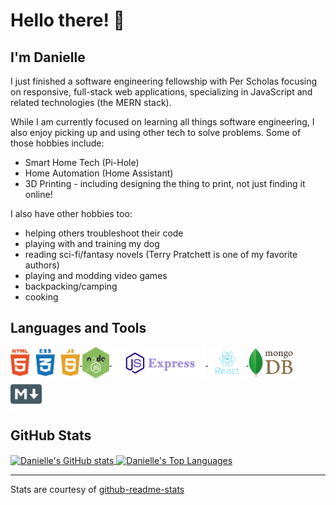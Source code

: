 <!--
**DrAcula27/DrAcula27** is a ✨ _special_ ✨ repository because its `README.md` (this file) appears on your GitHub profile.
-->

# Hello there! 👋

## I'm Danielle

I just finished a software engineering fellowship with Per Scholas focusing on responsive, full-stack web applications, specializing in JavaScript and related technologies (the MERN stack).

While I am currently focused on learning all things software engineering, I also enjoy picking up and using other tech to solve problems. Some of those hobbies include:
- Smart Home Tech (Pi-Hole)
- Home Automation (Home Assistant)
- 3D Printing - including designing the thing to print, not just finding it online!

I also have other hobbies too:
- helping others troubleshoot their code
- playing with and training my dog
- reading sci-fi/fantasy novels (Terry Pratchett is one of my favorite authors)
- playing and modding video games
- backpacking/camping
- cooking

## Languages and Tools
<a href="">
    <img alt="HTML5, CSS3, JavaScript" title="HTML5, CSS3, JavaScript" src="./images/html-css-js.png" height="50px" align="center">
</a>
<a href="">
    <img alt="NodeJS" title="Node.js" src="./images/nodeJS.png" height="50px" align="center">
</a>
<a href="">
    <img alt="ExpressJS" title="Express.js" src="./images/ExpressJS.png" height="50px" align="center">
</a>
<a href="">
    <img alt="ReactJS" title="React.js" src="./images/React.png" height="50px" align="center">
</a>
<a href="">
    <img alt="MongoDB" title="mongoDB" src="./images/mongoDB.png" height="50px" align="center">
</a>
<a href="">
    <img alt="Markdown" title="markdown" src="./images/markdown.png" height="50px" align="center">
</a>
<br />

## GitHub Stats
<a href="">
    <img alt="Danielle's GitHub stats" align="center" src="https://github-readme-stats.vercel.app/api?username=DrAcula27&show_icons=true&theme=dracula" />
</a>

<a href="">
    <img alt="Danielle's Top Languages" align="center" src="https://github-readme-stats.vercel.app/api/top-langs/?username=DrAcula27&layout=compact&theme=dracula" />
</a>

***
Stats are courtesy of [github-readme-stats](https://github.com/anuraghazra/github-readme-stats)
